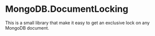 # MongoDB.DocumentLocking

This is a small library that make it easy to get an exclusive lock on any MongoDB document.
